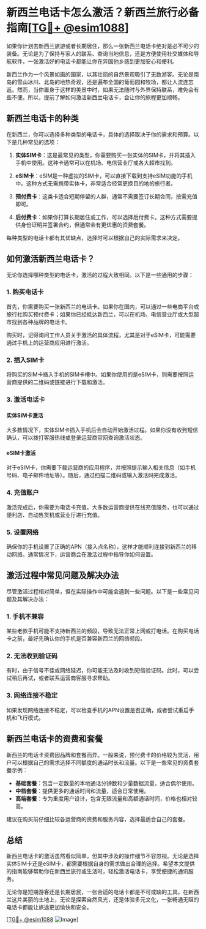 # 新西兰电话卡怎么激活？新西兰旅行必备指南[[TG💪+ @esim1088](https://t.me/s/esim1088)]

如果你计划去新西兰旅游或者长期居住，那么一张新西兰电话卡绝对是必不可少的装备。无论是为了保持与家人的联系、查询当地信息，还是方便使用社交媒体和导航软件，一张激活好的电话卡都能让你在异国他乡感到更加安心和便利。

新西兰作为一个风景如画的国家，以其壮丽的自然景观吸引了无数游客。无论是南岛的雪山冰川、北岛的地热奇观，还是遍布全国的葡萄园和牧场，都让人流连忘返。然而，当你置身于这样的美景中时，如果无法随时与外界保持联系，难免会有些不便。所以，提前了解如何激活新西兰电话卡，会让你的旅程更加顺畅。

## 新西兰电话卡的种类

在新西兰，你可以选择多种类型的电话卡，具体的选择取决于你的需求和预算。以下是几种常见的选项：

1. **实体SIM卡**：这是最常见的类型，你需要购买一张实体的SIM卡，并将其插入手机中使用。这种卡通常可以在机场、电信营业厅或各大超市找到。

2. **eSIM卡**：eSIM是一种虚拟的SIM卡，可以直接下载到支持eSIM功能的手机中。这种方式无需携带实体卡，非常适合经常更换目的地的旅行者。

3. **预付费卡**：这类卡适合短期停留的人群，通常不需要签订长期合同，按需充值即可。

4. **后付费卡**：如果你打算长期居住或工作，可以选择后付费卡。这种方式需要提供身份证明并签署合约，但通常会有更优惠的资费套餐。

每种类型的电话卡都有其优缺点，选择时可以根据自己的实际需求来决定。

## 如何激活新西兰电话卡？

无论你选择哪种类型的电话卡，激活的过程大致相同。以下是一些通用的步骤：

### 1. 购买电话卡

首先，你需要购买一张新西兰的电话卡。如果你在国内，可以通过一些电商平台或旅行社购买预付费卡；如果你已经抵达新西兰，可以在机场、电信营业厅或大型超市找到各种品牌的电话卡。

购买时，记得询问工作人员关于激活的具体流程，尤其是对于eSIM卡，可能需要通过手机上的运营商应用进行激活。

### 2. 插入SIM卡

将购买的SIM卡插入手机的SIM卡槽中。如果你使用的是eSIM卡，则需要按照运营商提供的二维码或链接进行下载和激活。

### 3. 激活电话卡

#### 实体SIM卡激活
大多数情况下，实体SIM卡插入手机后会自动开始激活过程。如果你没有收到短信确认，可以拨打客服热线或登录运营商官网查询激活状态。

#### eSIM卡激活
对于eSIM卡，你需要下载运营商的应用程序，并按照提示输入相关信息（如手机号码、电子邮件地址等）。随后，通过扫描二维码或输入激活码完成激活。

### 4. 充值账户

激活完成后，你需要为电话卡充值。大多数运营商提供在线充值服务，也可以通过便利店、自动售货机或营业厅进行充值。

### 5. 设置网络

确保你的手机设置了正确的APN（接入点名称），这样才能顺利连接到新西兰的移动网络。通常情况下，运营商会在激活过程中指导你如何设置。

## 激活过程中常见问题及解决办法

尽管激活过程相对简单，但在实际操作中可能会遇到一些问题。以下是一些常见问题及其解决办法：

### 1. 手机不兼容

某些老款手机可能不支持新西兰的频段，导致无法正常上网或打电话。在购买电话卡之前，最好先确认你的手机是否兼容新西兰的网络频段。

### 2. 无法收到验证码

有时，由于信号不佳或网络延迟，你可能无法及时收到短信验证码。此时，可以尝试稍后再试，或者联系运营商客服寻求帮助。

### 3. 网络连接不稳定

如果发现网络连接不稳定，可以检查手机的APN设置是否正确，或者尝试重启手机和飞行模式。

## 新西兰电话卡的资费和套餐

新西兰的电话卡资费因品牌和套餐而异。一般来说，预付费卡的价格较为灵活，用户可以根据自己的需求选择不同额度的通话时长和流量。以下是一些常见的资费套餐示例：

- **基础套餐**：包含一定数量的本地通话分钟数和少量数据流量，适合偶尔使用。
- **中档套餐**：提供更多的通话时间和流量，适合日常使用。
- **高端套餐**：专为重度用户设计，包含无限流量和高额通话时间，价格也相对较高。

建议在购买前仔细比较各运营商的资费和服务内容，选择最适合自己的套餐。

## 总结

新西兰电话卡的激活虽然看似简单，但其中涉及的操作细节不容忽视。无论是选择实体SIM卡还是eSIM卡，都需要根据自身的需求做出合理的选择。希望本文提供的指南能够帮助你在新西兰旅行或生活时，轻松激活电话卡，享受便捷的通讯服务。

无论你是短期游客还是长期居民，一张合适的电话卡都是不可或缺的工具。在新西兰这片美丽的土地上，无论是探索自然风光，还是体验多元文化，一张畅通无阻的电话卡都能让旅途更加愉快和安全。

[[TG💪+ @esim1088](https://t.me/s/esim1088) ![Image](https://i.postimg.cc/4NQfJmqS/Snipaste-2025-05-13-00-14-12.png)]